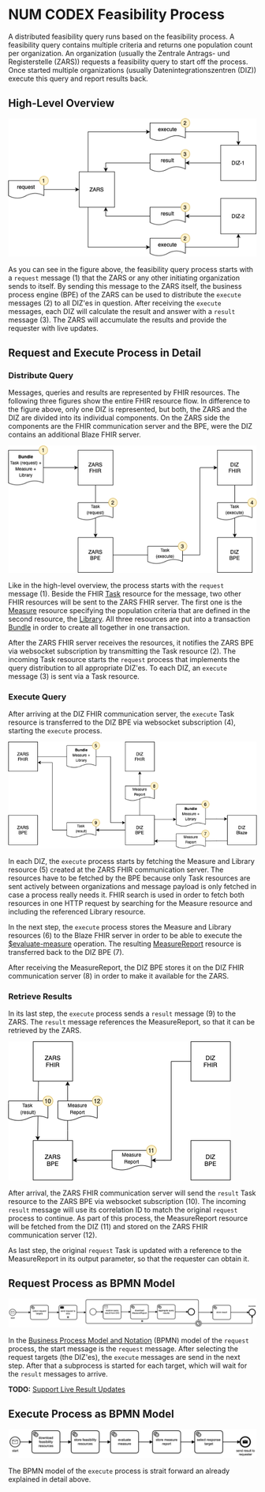 # NUM CODEX Feasibility Process

A distributed feasibility query runs based on the feasibility process. A feasibility query contains multiple criteria and returns one population count per organization. An organization (usually the Zentrale Antrags- und Registerstelle (ZARS)) requests a feasibility query to start off the process. Once started multiple organizations (usually Datenintegrationszentren (DIZ)) execute this query and report results back.

## High-Level Overview

![fig-1](./docs/codex-feasibility-process-01.png)

As you can see in the figure above, the feasibility query process starts with a `request` message (1) that the ZARS or any other initiating organization sends to itself. By sending this message to the ZARS itself, the business process engine (BPE) of the ZARS can be used to distribute the `execute` messages (2) to all DIZ'es in question. After receiving the `execute` messages, each DIZ will calculate the result and answer with a `result` message (3). The ZARS will accumulate the results and provide the requester with live updates.

## Request and Execute Process in Detail

### Distribute Query

Messages, queries and results are represented by FHIR resources. The following three figures show the entire FHIR resource flow. In difference to the figure above, only one DIZ is represented, but both, the ZARS and the DIZ are divided into its individual components. On the ZARS side the components are the FHIR communication server and the BPE, were the DIZ contains an additional Blaze FHIR server.

![fig-1](./docs/codex-feasibility-process-02.png)

Like in the high-level overview, the process starts with the `request` message (1). Beside the FHIR [Task][1] resource for the message, two other FHIR resources will be sent to the ZARS FHIR server. The first one is the [Measure][2] resource specifying the population criteria that are defined in the second resource, the [Library][3]. All three resources are put into a transaction [Bundle][4] in order to create all together in one transaction.

After the ZARS FHIR server receives the resources, it notifies the ZARS BPE via websocket subscription by transmitting the Task resource (2). The incoming Task resource starts the `request` process that implements the query distribution to all appropriate DIZ'es. To each DIZ, an `execute` message (3) is sent via a Task resource.

### Execute Query

After arriving at the DIZ FHIR communication server, the `execute` Task resource is transferred to the DIZ BPE via  websocket subscription (4), starting the `execute` process.

![fig-1](./docs/codex-feasibility-process-03.png)

In each DIZ, the `execute` process starts by fetching the Measure and Library resource (5) created at the ZARS FHIR communication server. The resources have to be fetched by the BPE because only Task resources are sent actively between organizations and message payload is only fetched in case a process really needs it. FHIR search is used in order to fetch both resources in one HTTP request by searching for the Measure resource and including the referenced Library resource.

In the next step, the `execute` process stores the Measure and Library resources (6) to the Blaze FHIR server in order to be able to execute the [$evaluate-measure][5] operation. The resulting [MeasureReport][6] resource is transferred back to the DIZ BPE (7).

After receiving the MeasureReport, the DIZ BPE stores it on the DIZ FHIR communication server (8) in order to make it available for the ZARS.

### Retrieve Results

In its last step, the `execute` process sends a `result` message (9) to the ZARS. The `result` message references the MeasureReport, so that it can be retrieved by the ZARS.

![fig-1](./docs/codex-feasibility-process-04.png)

After arrival, the ZARS FHIR communication server will send the `result` Task resource to the ZARS BPE via websocket subscription (10). The incoming `result` message will use its correlation ID to match the original `request` process to continue. As part of this process, the MeasureReport resource will be fetched from the DIZ (11) and stored on the ZARS FHIR communication server (12). 

As last step, the original `request` Task is updated with a reference to the MeasureReport in its output parameter, so that the requester can obtain it.

## Request Process as BPMN Model

![fig-1](./docs/requestSimpleFeasibility.png)

In the [Business Process Model and Notation][7] (BPMN) model of the `request` process, the start message is the `request` message. After selecting the request targets (the DIZ'es), the `execute` messages are send in the next step. After that a subprocess is started for each target, which will wait for the `result` messages to arrive.

__TODO:__ [Support Live Result Updates](https://github.com/num-codex/codex-processes-ap2/issues/6)

## Execute Process as BPMN Model

![fig-1](./docs/executeSimpleFeasibility.png)

The BPMN model of the `execute` process is strait forward an already explained in detail above.

[1]: <https://www.hl7.org/FHIR/task.html>
[2]: <https://www.hl7.org/fhir/measure.html>
[3]: <https://www.hl7.org/fhir/library.html>
[4]: <https://www.hl7.org/fhir/bundle.html>
[5]: <https://www.hl7.org/fhir/operation-measure-evaluate-measure.html>
[6]: <https://www.hl7.org/fhir/measurereport.html>
[7]: <https://en.wikipedia.org/wiki/Business_Process_Model_and_Notation>

